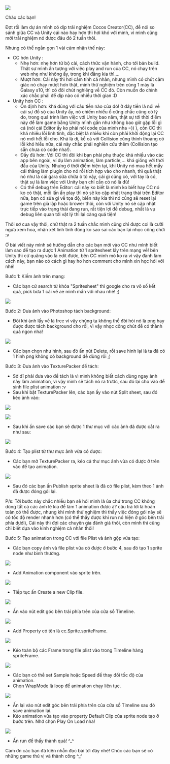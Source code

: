 ![](https://images.viblo.asia/a3e53397-0a0f-4a18-a621-535bf24aa8db.jpg)

Chào các bạn!

Đợt rồi làm dự án mình có dịp trải nghiệm Cocos Creator(CC), để nói so sánh giữa CC và Unity cái nào hay hơn thì hơi khó với mình, vì mình cũng mới trải nghiệm nó được đâu đó 2 tuần thôi.

Nhưng có thể ngắn gọn 1 vài cảm nhận thế này:

- CC hơn Unity :
    + Nhẹ hơn: nhẹ hơn từ bộ cài, cách thức vận hành, cho tới bản build. Thật sự mình ấn tượng với việc play and run của CC, nó chạy trên web nhẹ như không ấy, trong khi đằng kia thì....
    + Mượt hơn: Cái này thì hơi cảm tính cá nhân, nhưng mình có chút cảm giác nó chạy mượt hơn thật, mình thử nghiệm trên cùng 1 máy là Galaxy s10, thì có đôi chút nghiêng về CC đó. Còn muốn đo chính xác chắc phải để dịp nào có nhiều thời gian :D
- Unity hơn CC :
    + Ổn định hơn: khá đúng với câu tiền nào của đó! ở đây tiền là nói về cái sự đồ sộ của Unity ấy, nó chiếm nhiều ổ cứng chắc cũng có lý do, trong quá trình làm việc với Unity bao năm, thật sự tới thời điểm này để làm game bằng Unity mình gần như không bao giờ gặp lỗi gì cả (nói cái Editor ấy ko phải nói code của mình nha =)) ), còn CC thì khá nhiều lỗi linh tinh, đặc biệt là nhiều khi còn phải khởi động lại CC nó mới hết lỗi cho. Khá là dị, kể cả với Collision cũng thỉnh thoảng có lỗi khó hiểu nữa, cái này chắc phải nghiên cứu thêm (Collision tạo sẵn chưa có code nha!).
    + Đầy đủ hơn: Với CC thì đôi khi bạn phải phụ thuộc khá nhiều vào các app bên ngoài, ví dụ làm animation, làm particle,... khá giống với thời đầu của Unity. Nhưng ở thời điểm hiện tại, khi Unity nó mua hết mấy cái thằng làm plugin cho nó rồi tích hợp vào cho nhanh, thì quả thật nó như là cái gara sửa chữa ô tô vậy, cái gì cũng có, với tay là có, thật sự là làm việc với Unity bạn chỉ cần có nó là đủ!
    + Có thể debug trên Editor: cái này ko biết là mình ko biết hay CC nó ko có thật, mỗi lần ấn play thì nó sẽ ko cập nhật trạng thái trên Editor nữa, bạn có sửa gì về tọa độ, biến này kia thì nó cũng sẽ reset lại game trên giả lập hoặc brower thôi, còn với Unity nó sẽ cập nhật trực tiếp vào trạng thái đang run, rất tiện lợi để debug, nhất là vụ debug liên quan tới vật lý thì lại càng quá tiện!


Thôi sơ cua vậy thôi, chứ thật ra 2 tuần chắc mình cũng chỉ được coi là cưỡi ngựa xem hoa, nhận xét linh tinh đúng ko sao sai các bạn lại nhọc công chửi :v

Ở bài viết này mình sẽ hướng dẫn cho các bạn mới vào CC như mình biết làm sao để tạo ra được 1 Animation từ 1 spritesheet lấy trên mạng về! bên Unity thì cứ quăng vào là edit được, bên CC mình mò ko ra vì vậy đành làm cách này, bạn nào có cách gì hay ho hơn comment cho mình xin học hỏi với nhé!

Bước 1: Kiếm ảnh trên mạng:
- Các bạn cứ search từ khóa "Spritesheet" thì google cho ra vô số kết quả, pick bừa 1 cái về ae mình mần với nhau nhé! ;)

![](https://images.viblo.asia/59ac97b7-cee9-47ca-8e7d-de9d5f52327c.png)

Bước 2: Đưa ảnh vào Photoshop tách background:
- Đôi khi ảnh lấy về là free vì vậy chúng ta không thể đòi hỏi nó là png hay được được tách background cho rồi, vì vậy nhọc công chút để có thành quả ngon nha!

![](https://images.viblo.asia/8dfc8834-ccd1-4d1f-9191-28070e61c960.png)

- Các bạn chọn như hình, sau đó ấn nút Delete, rồi save hình lại là ta đã có 1 hình png không có background đề dùng rồi ;)

Bước 3: Đưa ảnh vào TexturePacker để tách:
- Sở dĩ phải đưa vào để tách là vì mình không biết cách dùng ngay ảnh này làm animation, vì vậy mình sẽ tách nó ra trước, sau đó lại cho vào để sinh file plist animation :v
- Sau khi bật TexturePacker lên, các bạn ấy vào nút Split sheet, sau đó kéo ảnh vào:

![](https://images.viblo.asia/ecf60ded-d1f9-4ba8-b3ed-26451a5772eb.png)

![](https://images.viblo.asia/261bf2e2-6af8-4f08-8d7c-15dcbc1e3884.png)

- Sau khi ấn save các bạn sẽ được 1 thư mục với các ảnh đã được cắt ra như sau:

![](https://images.viblo.asia/8580a9f2-90be-4f5a-9f6c-eba32f61d31c.png)

Bước 4: Tạo plist từ thư mực ảnh vừa có được:
- Các bạn mở TexturePacker ra, kéo cả thư mục ảnh vừa có được ở trên vào để tạo animation.

![](https://images.viblo.asia/e32e4ec4-4c62-4bbe-9fb1-f861025fe6ec.png)

- Sau đó các bạn ấn Publish sprite sheet là đã có file plist, kèm theo 1 ảnh đã được đóng gói lại.

P/s: Tới bước này chắc nhiều bạn sẽ hỏi mình là ủa chứ trong CC không dùng tất cả các ảnh lẻ kia để làm 1 animation được à? câu trả lời là hoàn toàn có thể được, nhưng khi mình thử nghiệm thì thấy việc đóng gói này sẽ có tốc độ render nhanh hơn (có thể thấy được khi run nó hiện ở góc bên trái phía dưới), Cái này thì đợi các chuyên gia đánh giá thôi, còn mình thì cũng chỉ biết dựa vào kinh nghiệm cá nhân thôi! 

Bước 5: Tạo animation trong CC với file Plist và ảnh gộp vừa tạo:
- Các bạn copy ảnh và file plist vừa có được ở bước 4, sau đó tạo 1 sprite node như bình thường.

![](https://images.viblo.asia/eaf33dcc-525a-49d3-a82d-6f611bfa4364.png)

- Add Animation component vào sprite trên.

![](https://images.viblo.asia/6234ffd6-212c-40b0-83fa-ba6647d9b769.png)

- Tiếp tục ấn Create a new Clip file.

![](https://images.viblo.asia/6a644f51-c181-4d7f-a95d-664d19a34f20.png)

- Ấn vào nút edit góc bên trái phía trên của cửa sổ Timeline.

![](https://images.viblo.asia/4d062bab-8771-4fc2-992b-dd41cadf0ade.png)

- Add Property có tên là cc.Sprite.spriteFrame.

![](https://images.viblo.asia/1ac4cc86-6de5-478a-b673-394f3f468df7.png)

- Kéo toàn bộ các Frame trong file plist vào trong Timeline hàng spriteFrame.

![](https://images.viblo.asia/92c1abdf-b07d-4a4a-b4fa-9dffe23c322a.png)

- Các bạn có thể set Sample hoặc Speed để thay đổi tốc độ của animation.
- Chọn WrapMode là loop để animation chạy liên tục.

![](https://images.viblo.asia/a8bd9b84-d4ed-4aae-a822-c301642b61ec.png)

- Ấn lại vào nút edit góc bên trái phía trên của cửa sổ Timeline sau đó save animation lại.
- Kéo animation vừa tạo vào property Default Clip của sprite node tạo ở bước trên. Nhớ chọn Play On Load nha!

![](https://images.viblo.asia/7ef87c6d-fc5f-45ad-af5a-0cb100fcab88.png)

- Ấn run để thấy thành quả! ^_^

Cảm ơn các bạn đã kiên nhẫn đọc bài tới đây nhé! Chúc các bạn sẽ có những game thú vị và thành công ^_^